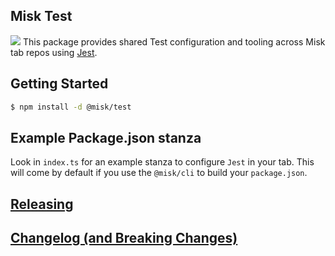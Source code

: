 ## Misk Test

![](https://raw.githubusercontent.com/cashapp/misk/master/misk.png)
This package provides shared Test configuration and tooling across Misk tab repos using [Jest](https://jestjs.io).

## Getting Started

```bash
$ npm install -d @misk/test
```

## Example Package.json stanza

Look in `index.ts` for an example stanza to configure `Jest` in your tab. This will come by default if you use the `@misk/cli` to build your `package.json`.

## [Releasing](https://github.com/cashapp/misk-web/blob/master/RELEASING.md)

## [Changelog (and Breaking Changes)](https://github.com/cashapp/misk-web/blob/master/CHANGELOG.md)
